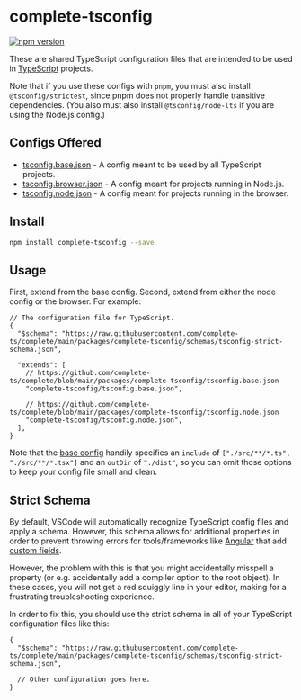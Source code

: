 # complete-tsconfig

[![npm version](https://img.shields.io/npm/v/complete-tsconfig.svg)](https://www.npmjs.com/package/complete-tsconfig)

These are shared TypeScript configuration files that are intended to be used in [TypeScript](https://www.typescriptlang.org/) projects.

Note that if you use these configs with `pnpm`, you must also install `@tsconfig/strictest`, since pnpm does not properly handle transitive dependencies. (You also must also install `@tsconfig/node-lts` if you are using the Node.js config.)

## Configs Offered

- [tsconfig.base.json](tsconfig.base.json) - A config meant to be used by all TypeScript projects.
- [tsconfig.browser.json](tsconfig.browser.json) - A config meant for projects running in Node.js.
- [tsconfig.node.json](tsconfig.node.json) - A config meant for projects running in the browser.

## Install

```sh
npm install complete-tsconfig --save
```

## Usage

First, extend from the base config. Second, extend from either the node config or the browser. For example:

```jsonc
// The configuration file for TypeScript.
{
  "$schema": "https://raw.githubusercontent.com/complete-ts/complete/main/packages/complete-tsconfig/schemas/tsconfig-strict-schema.json",

  "extends": [
    // https://github.com/complete-ts/complete/blob/main/packages/complete-tsconfig/tsconfig.base.json
    "complete-tsconfig/tsconfig.base.json",

    // https://github.com/complete-ts/complete/blob/main/packages/complete-tsconfig/tsconfig.node.json
    "complete-tsconfig/tsconfig.node.json",
  ],
}
```

Note that the [base config](tsconfig.base.json) handily specifies an `include` of `["./src/**/*.ts", "./src/**/*.tsx"]` and an `outDir` of `"./dist"`, so you can omit those options to keep your config file small and clean.

## Strict Schema

By default, VSCode will automatically recognize TypeScript config files and apply a schema. However, this schema allows for additional properties in order to prevent throwing errors for tools/frameworks like [Angular](https://angular.dev/) that add [custom fields](https://angular.dev/reference/configs/angular-compiler-options).

However, the problem with this is that you might accidentally misspell a property (or e.g. accidentally add a compiler option to the root object). In these cases, you will not get a red squiggly line in your editor, making for a frustrating troubleshooting experience.

In order to fix this, you should use the strict schema in all of your TypeScript configuration files like this:

```jsonc
{
  "$schema": "https://raw.githubusercontent.com/complete-ts/complete/main/packages/complete-tsconfig/schemas/tsconfig-strict-schema.json",

  // Other configuration goes here.
}
```
